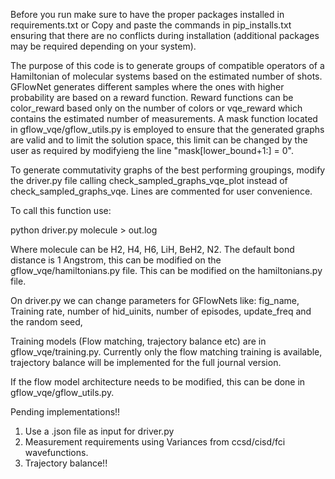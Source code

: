 Before you run make sure to have the proper packages installed in requirements.txt 
or
Copy and paste the commands in pip_installs.txt ensuring that there are no conflicts during installation (additional packages may be required depending on your system).

The purpose of this code is to generate groups of compatible operators of a Hamiltonian of molecular systems based on the estimated number of shots.
GFlowNet generates different samples where the ones with higher probability are based on a reward function.
Reward functions can be color_reward based only on the number of colors or vqe_reward which contains the estimated number of measurements.
A mask function located in gflow_vqe/gflow_utils.py is employed to ensure that the generated graphs are valid and to limit the solution space, this limit can be changed by the user as required by modifyieng the line "mask[lower_bound+1:] = 0". 

To generate commutativity graphs of the best performing groupings, modify the driver.py file calling 
check_sampled_graphs_vqe_plot instead of check_sampled_graphs_vqe. Lines are commented for user convenience.

To call this function use:

python driver.py molecule > out.log

Where molecule can be H2, H4, H6, LiH, BeH2, N2. The default bond distance is 1 Angstrom, this can be modified on the gflow_vqe/hamiltonians.py file. This can be modified on the hamiltonians.py file.

On driver.py we can change parameters for GFlowNets like:
fig_name, Training rate, number of hid_uinits, number of episodes, update_freq and the random seed, 

Training models (Flow matching, trajectory balance etc) are in gflow_vqe/training.py. 
Currently only the flow matching training is available, trajectory balance will be implemented for the full journal version.

If the flow model architecture needs to be modified, this can be done in gflow_vqe/gflow_utils.py.

Pending implementations!!
1) Use a .json file as input for driver.py
2) Measurement requirements using Variances from ccsd/cisd/fci wavefunctions.
3) Trajectory balance!!
